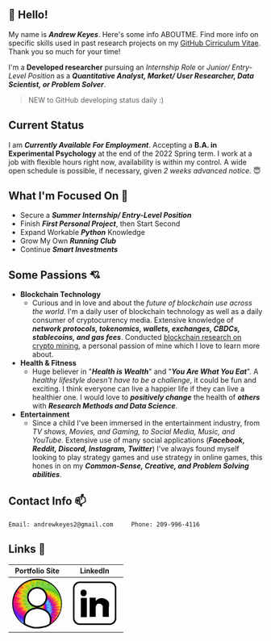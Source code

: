 ## :wave: Hello!
My name is ***Andrew Keyes***. Here's some info ABOUTME. Find more info on specific skills used in past research projects on my [GitHub Cirriculum Vitae](https://github.com/akeyess/Cirriculum_Vitae). Thank you so much for your time! 

I'm a **Developed researcher** pursuing an *Internship Role* or *Junior/ Entry-Level Position* as a ***Quantitative Analyst, Market/ User Researcher, Data Scientist, or Problem Solver***. 

> NEW to GitHub developing status daily :)

## Current Status
I am ***Currently Available For Employment***. Accepting a **B.A. in Experimental Psychology** at the end of the 2022 Spring term. I work at a job with flexible hours right now, availability is within my control. A wide open schedule is possible, if necessary, given *2 weeks advanced notice*. :innocent:

## What I'm Focused On :mag_right:

- Secure a ***Summer Internship/ Entry-Level Position***
- Finish ***First Personal Project***, then Start Second
- Expand Workable ***Python*** Knowledge 
- Grow My Own ***Running Club***
- Continue ***Smart Investments***

## Some Passions :cupid:
   - **Blockchain Technology**
      - Curious and in love and  about the *future of blockchain use across the world*. I'm a daily user of blockchain technology as well as a daily consumer of cryptocurrency media. Extensive knowledge of ***network protocols, tokenomics, wallets, exchanges, CBDCs, stablecoins, and gas fees***. Conducted [blockchain research on crypto mining](https://github.com/akeyess/Eth_Mining_Research_Report), a personal passion of mine which I love to learn more about. 
   - **Health & Fitness**
      - Huge believer in "***Health is Wealth***" and "***You Are What You Eat***". A *healthy lifestyle doesn't have to be a challenge*, it could be fun and exciting. I think everyone can live a happier life if they can live a healthier one. I would love to ***positively change*** the health of ***others*** with ***Research Methods and Data Science***.
   - **Entertainment**
      - Since a child I've been immersed in the entertainment industry, from *TV shows, Movies, and Gaming, to Social Media, Music, and YouTube*. Extensive use of many social applications (***Facebook, Reddit, Discord, Instagram, Twitter***) I've always found myself looking to play strategy games and use strategy in online games, this hones in on my ***Common-Sense, Creative, and Problem Solving abilities***.
      
## Contact Info :mailbox:

```
Email: andrewkeyes2@gmail.com     Phone: 209-996-4116
```

## Links 🔗

**Portfolio Site**          |  **LinkedIn**
:-------------------------:|:-------------------------:
[![Personal Portfolio Site](https://raw.githubusercontent.com/akeyess/akeyess/main/profile.jpg)](https://andrewkeyes2.wixsite.com/andrewkeyes) |  [![Linkedin](https://raw.githubusercontent.com/akeyess/akeyess/main/linkedin.edit.jpg)](https://www.linkedin.com/in/andrew-keyes-3a0091226/)
